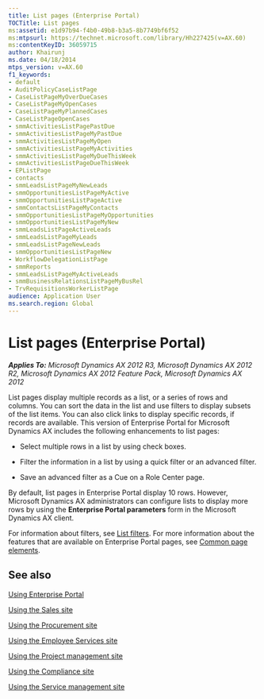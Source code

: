 ```yaml
---
title: List pages (Enterprise Portal)
TOCTitle: List pages
ms:assetid: e1d97b94-f4b0-49b8-b3a5-8b7749bf6f52
ms:mtpsurl: https://technet.microsoft.com/library/Hh227425(v=AX.60)
ms:contentKeyID: 36059715
author: Khairunj
ms.date: 04/18/2014
mtps_version: v=AX.60
f1_keywords:
- default
- AuditPolicyCaseListPage
- CaseListPageMyOverDueCases
- CaseListPageMyOpenCases
- CaseListPageMyPlannedCases
- CaseListPageOpenCases
- smmActivitiesListPagePastDue
- smmActivitiesListPageMyPastDue
- smmActivitiesListPageMyOpen
- smmActivitiesListPageMyActivities
- smmActivitiesListPageMyDueThisWeek
- smmActivitiesListPageDueThisWeek
- EPListPage
- contacts
- smmLeadsListPageMyNewLeads
- smmOpportunitiesListPageMyActive
- smmOpportunitiesListPageActive
- smmContactsListPageMyContacts
- smmOpportunitiesListPageMyOpportunities
- smmOpportunitiesListPageMyNew
- smmLeadsListPageActiveLeads
- smmLeadsListPageMyLeads
- smmLeadsListPageNewLeads
- smmOpportunitiesListPageNew
- WorkflowDelegationListPage
- smmReports
- smmLeadsListPageMyActiveLeads
- smmBusinessRelationsListPageMyBusRel
- TrvRequisitionsWorkerListPage
audience: Application User
ms.search.region: Global
---
```


# List pages (Enterprise Portal) 


_**Applies To:** Microsoft Dynamics AX 2012 R3, Microsoft Dynamics AX 2012 R2, Microsoft Dynamics AX 2012 Feature Pack, Microsoft Dynamics AX 2012_

List pages display multiple records as a list, or a series of rows and columns. You can sort the data in the list and use filters to display subsets of the list items. You can also click links to display specific records, if records are available. This version of Enterprise Portal for Microsoft Dynamics AX includes the following enhancements to list pages:

  - Select multiple rows in a list by using check boxes.

  - Filter the information in a list by using a quick filter or an advanced filter.

  - Save an advanced filter as a Cue on a Role Center page.

By default, list pages in Enterprise Portal display 10 rows. However, Microsoft Dynamics AX administrators can configure lists to display more rows by using the **Enterprise Portal parameters** form in the Microsoft Dynamics AX client.

For information about filters, see [List filters](list-filters.md). For more information about the features that are available on Enterprise Portal pages, see [Common page elements](common-page-elements.md).

## See also

[Using Enterprise Portal](using-enterprise-portal.md)

[Using the Sales site](using-the-sales-site.md)

[Using the Procurement site](using-the-procurement-site.md)

[Using the Employee Services site](using-the-employee-services-site.md)

[Using the Project management site](using-the-project-management-site.md)

[Using the Compliance site](using-the-compliance-site.md)

[Using the Service management site](using-the-service-management-site.md)

  


